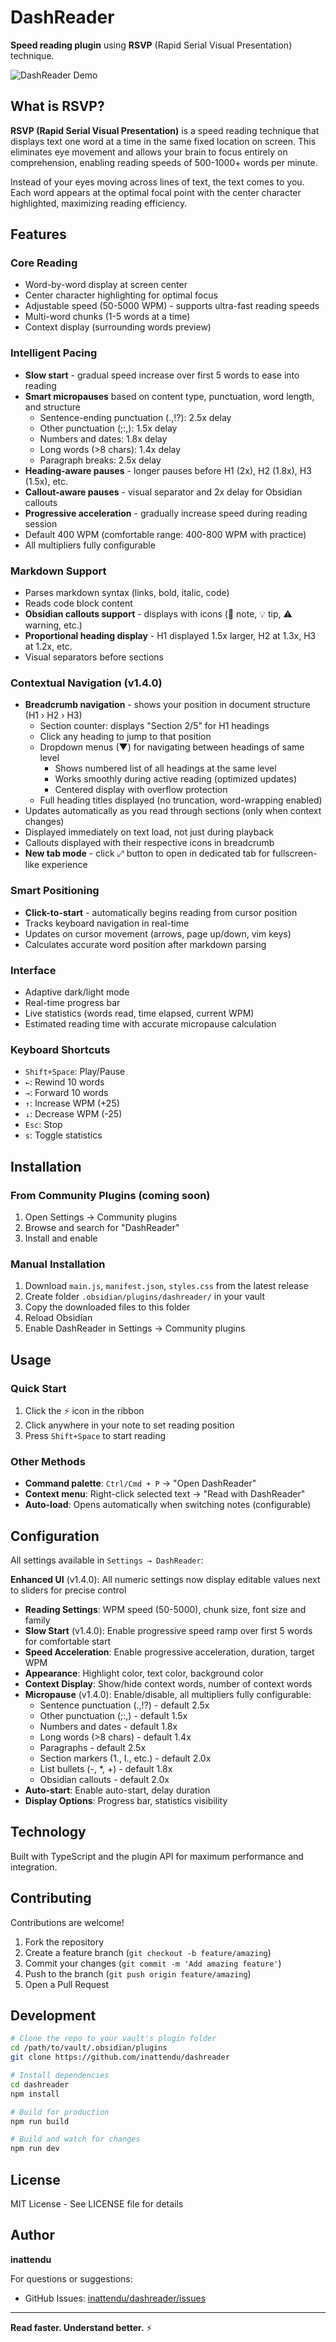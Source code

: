 # DashReader

**Speed reading plugin** using **RSVP** (Rapid Serial Visual Presentation) technique.

![DashReader Demo](dashreader.gif)

## What is RSVP?

**RSVP (Rapid Serial Visual Presentation)** is a speed reading technique that displays text one word at a time in the same fixed location on screen. This eliminates eye movement and allows your brain to focus entirely on comprehension, enabling reading speeds of 500-1000+ words per minute.

Instead of your eyes moving across lines of text, the text comes to you. Each word appears at the optimal focal point with the center character highlighted, maximizing reading efficiency.

## Features

### Core Reading
- Word-by-word display at screen center
- Center character highlighting for optimal focus
- Adjustable speed (50-5000 WPM) - supports ultra-fast reading speeds
- Multi-word chunks (1-5 words at a time)
- Context display (surrounding words preview)

### Intelligent Pacing
- **Slow start** - gradual speed increase over first 5 words to ease into reading
- **Smart micropauses** based on content type, punctuation, word length, and structure
  - Sentence-ending punctuation (.,!?): 2.5x delay
  - Other punctuation (;:,): 1.5x delay
  - Numbers and dates: 1.8x delay
  - Long words (>8 chars): 1.4x delay
  - Paragraph breaks: 2.5x delay
- **Heading-aware pauses** - longer pauses before H1 (2x), H2 (1.8x), H3 (1.5x), etc.
- **Callout-aware pauses** - visual separator and 2x delay for Obsidian callouts
- **Progressive acceleration** - gradually increase speed during reading session
- Default 400 WPM (comfortable range: 400-800 WPM with practice)
- All multipliers fully configurable

### Markdown Support
- Parses markdown syntax (links, bold, italic, code)
- Reads code block content
- **Obsidian callouts support** - displays with icons (📝 note, 💡 tip, ⚠️ warning, etc.)
- **Proportional heading display** - H1 displayed 1.5x larger, H2 at 1.3x, H3 at 1.2x, etc.
- Visual separators before sections

### Contextual Navigation (v1.4.0)

- **Breadcrumb navigation** - shows your position in document structure (H1 › H2 › H3)
  - Section counter: displays "Section 2/5" for H1 headings
  - Click any heading to jump to that position
  - Dropdown menus (▼) for navigating between headings of same level
    - Shows numbered list of all headings at the same level
    - Works smoothly during active reading (optimized updates)
    - Centered display with overflow protection
  - Full heading titles displayed (no truncation, word-wrapping enabled)
- Updates automatically as you read through sections (only when context changes)
- Displayed immediately on text load, not just during playback
- Callouts displayed with their respective icons in breadcrumb
- **New tab mode** - click ⤢ button to open in dedicated tab for fullscreen-like experience

### Smart Positioning
- **Click-to-start** - automatically begins reading from cursor position
- Tracks keyboard navigation in real-time
- Updates on cursor movement (arrows, page up/down, vim keys)
- Calculates accurate word position after markdown parsing

### Interface
- Adaptive dark/light mode
- Real-time progress bar
- Live statistics (words read, time elapsed, current WPM)
- Estimated reading time with accurate micropause calculation

### Keyboard Shortcuts
- `Shift+Space`: Play/Pause
- `←`: Rewind 10 words
- `→`: Forward 10 words
- `↑`: Increase WPM (+25)
- `↓`: Decrease WPM (-25)
- `Esc`: Stop
- `s`: Toggle statistics

## Installation

### From Community Plugins (coming soon)
1. Open Settings → Community plugins
2. Browse and search for "DashReader"
3. Install and enable

### Manual Installation
1. Download `main.js`, `manifest.json`, `styles.css` from the latest release
2. Create folder `.obsidian/plugins/dashreader/` in your vault
3. Copy the downloaded files to this folder
4. Reload Obsidian
5. Enable DashReader in Settings → Community plugins

## Usage

### Quick Start
1. Click the ⚡ icon in the ribbon
2. Click anywhere in your note to set reading position
3. Press `Shift+Space` to start reading

### Other Methods
- **Command palette**: `Ctrl/Cmd + P` → "Open DashReader"
- **Context menu**: Right-click selected text → "Read with DashReader"
- **Auto-load**: Opens automatically when switching notes (configurable)

## Configuration

All settings available in `Settings → DashReader`:

**Enhanced UI** (v1.4.0): All numeric settings now display editable values next to sliders for precise control

- **Reading Settings**: WPM speed (50-5000), chunk size, font size and family
- **Slow Start** (v1.4.0): Enable progressive speed ramp over first 5 words for comfortable start
- **Speed Acceleration**: Enable progressive acceleration, duration, target WPM
- **Appearance**: Highlight color, text color, background color
- **Context Display**: Show/hide context words, number of context words
- **Micropause** (v1.4.0): Enable/disable, all multipliers fully configurable:
  - Sentence punctuation (.,!?) - default 2.5x
  - Other punctuation (;:,) - default 1.5x
  - Numbers and dates - default 1.8x
  - Long words (>8 chars) - default 1.4x
  - Paragraphs - default 2.5x
  - Section markers (1., I., etc.) - default 2.0x
  - List bullets (-, *, +) - default 1.8x
  - Obsidian callouts - default 2.0x
- **Auto-start**: Enable auto-start, delay duration
- **Display Options**: Progress bar, statistics visibility

## Technology

Built with TypeScript and the plugin API for maximum performance and integration.

## Contributing

Contributions are welcome!

1. Fork the repository
2. Create a feature branch (`git checkout -b feature/amazing`)
3. Commit your changes (`git commit -m 'Add amazing feature'`)
4. Push to the branch (`git push origin feature/amazing`)
5. Open a Pull Request

## Development

```bash
# Clone the repo to your vault's plugin folder
cd /path/to/vault/.obsidian/plugins
git clone https://github.com/inattendu/dashreader

# Install dependencies
cd dashreader
npm install

# Build for production
npm run build

# Build and watch for changes
npm run dev
```

## License

MIT License - See LICENSE file for details

## Author

**inattendu**

For questions or suggestions:
- GitHub Issues: [inattendu/dashreader/issues](https://github.com/inattendu/dashreader/issues)

---

**Read faster. Understand better.** ⚡
